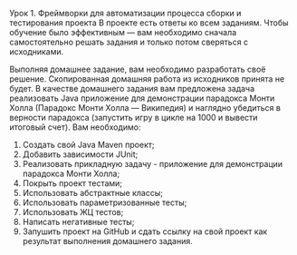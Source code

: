 Урок 1. Фреймворки для автоматизации процесса сборки и тестирования проекта
В проекте есть ответы ко всем заданиям. Чтобы обучение было эффективным — вам необходимо сначала самостоятельно решать задания и только потом сверяться с исходниками.

Выполняя домашнее задание, вам необходимо разработать своё решение. Скопированная домашняя работа из исходников принята не будет.
В качестве домашнего задания вам предложена задача реализовать Java приложение для демонстрации парадокса Монти Холла (Парадокс Монти Холла — Википедия) и наглядно убедиться в верности парадокса (запустить игру в цикле на 1000 и вывести итоговый счет).
Вам необходимо:
1. Создать свой Java Maven проект;
2. Добавить зависимости JUnit;
3. Реализовать прикладную задачу - приложение для демонстрации парадокса Монти Холла;
4. Покрыть проект тестами;
5. Использовать абстрактные классы;
6. Использовать параметризованные тесты;
7. Использовать ЖЦ тестов;
8. Написать негативные тесты;
9. Запушить проект на GitHub и сдать ссылку на свой проект как результат выполнения домашнего задания.
